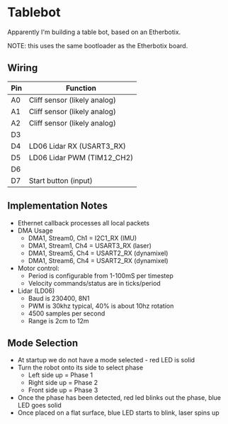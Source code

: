 # Tablebot

Apparently I'm building a table bot, based on an Etherbotix.

NOTE: this uses the same bootloader as the Etherbotix board.

## Wiring

| Pin     | Function                     |
|---------|------------------------------|
| A0      | Cliff sensor (likely analog) |
| A1      | Cliff sensor (likely analog) |
| A2      | Cliff sensor (likely analog) |
| D3      |                              |
| D4      | LD06 Lidar RX (USART3_RX)    |
| D5      | LD06 Lidar PWM (TIM12_CH2)   |
| D6      |                              |
| D7      | Start button (input)         |

## Implementation Notes

 * Ethernet callback processes all local packets
 * DMA Usage
   * DMA1, Stream0, Ch1 = I2C1_RX (IMU)
   * DMA1, Stream1, Ch4 = USART3_RX (laser)
   * DMA1, Stream5, Ch4 = USART2_RX (dynamixel)
   * DMA1, Stream6, Ch4 = USART2_RX (dynamixel)
 * Motor control:
   * Period is configurable from 1-100mS per timestep
   * Velocity commands/status are in ticks/period
 * Lidar (LD06)
   * Baud is 230400, 8N1
   * PWM is 30khz typical, 40% is about 10hz rotation
   * 4500 samples per second
   * Range is 2cm to 12m

## Mode Selection

 * At startup we do not have a mode selected - red LED is solid
 * Turn the robot onto its side to select phase
   * Left side up = Phase 1
   * Right side up = Phase 2
   * Front side up = Phase 3
 * Once the phase has been detected, red led blinks out the phase, blue LED goes solid
 * Once placed on a flat surface, blue LED starts to blink, laser spins up
